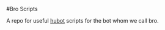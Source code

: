 #Bro Scripts

A repo for useful [hubot](http://github.com/hubot) scripts for the bot whom we call
bro.
